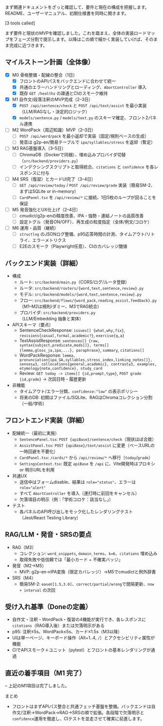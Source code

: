まず関連ドキュメントをざっと確認して、要件と現在の構成を把握します。README、ユーザーマニュアル、初期仕様書を同時に開きます。

[3 tools called]

まず要件と現状のMVPを確認しました。これを踏まえ、全体の実装ロードマップをフェーズ分割で提示します。以降はこの順で細かく実装していけば、そのまま完成に近づきます。

## マイルストーン計画（全体像）
- [x] M0 骨格整備・配線の整合（1日）
  - [x] フロントのAPIパスをバックエンドに合わせて統一
  - [x] 共通のエラーハンドリングとローディング、`AbortController` 導入
  - [x] 既存 `GET /healthz` の疎通とCIのスモーク維持
- [x] M1 自作文/段落注釈のMVP完成（2–3日）
  - [x] `POST /api/sentence/check` と `POST /api/text/assist` を最小実装（LLM/RAGなし・決定的ロジック）
  - [x] `models/sentence.py` / `models/text.py` のスキーマ確定、フロント2パネル連携
- [ ] M2 WordPack（周辺知識）MVP（2–3日）
  - [ ] `POST /api/word/pack` を最小返却で実装（固定/規則ベースの生成）
  - [ ] 発音は g2p-en/簡易テーブルで `ipa/syllables/stress` を返却（暫定）
- [ ] M3 RAG基盤導入（3–5日）
  - [ ] ChromaDB（Dockerで同梱）、埋め込みプロバイダ切替（`src/backend/providers.py`）
  - [ ] インデクシングスクリプトと取得統合、`citations` と `confidence` を各レスポンスに付与
- [ ] M4 SRS（復習）とカードUI完了（3–4日）
  - [ ] `GET /api/review/today` / `POST /api/review/grade` 実装（簡易SM-2、まずはSQLite or in-memory）
  - [ ] `CardPanel.tsx` を `/api/review/*` に接続、1日5枚のループが回ることを保証
- [ ] M5 発音強化とUX仕上げ（2–4日）
  - [ ] cmudict/g2p-enの精度改善、IPA・強勢・連結ノートの品質改善
  - [ ] 設定トグル（発音ON/OFF）、再生成の粒度指定（全体/例文/コロケ）
- [ ] M6 運用・品質（継続）
  - [ ] `structlog` のJSONログ整備、p95応答時間の計測、タイムアウト/リトライ、エラーメトリクス
  - [ ] E2Eのスモーク（Playwright任意）、CIのカバレッジ閾値

## バックエンド実装（詳細）
- 構成
  - ルート: `src/backend/main.py`（CORS/ログ/ルータ登録）
  - ルータ: `src/backend/routers/{word,text,sentence,review}.py`
  - モデル: `src/backend/models/{word,text,sentence,review}.py`
  - フロー: `src/backend/flows/{word_pack,reading_assist,feedback}.py`（M1–M2は規則/ダミー、M3でRAG統合）
  - プロバイダ: `src/backend/providers.py`（LLM/Embedding 抽象と実体）
- APIスキーマ（要点）
  - SentenceCheckResponse: `issues[] {what,why,fix}`, `revisions{casual,formal,academic?}`, `exercise{q,a}`
  - TextAssistResponse: `sentences[] {raw, syntax{subject,predicate,mods[]}, terms[]{lemma,gloss_ja,ipa,...}, paraphrase}`, `summary`, `citations[]`
  - WordPackResponse: `lemma, pronunciation{ipa_GA,syllables,stress_index,linking_notes[]}, senses≤3, collocations{general,academic}, contrast≤3, examples, etymology{note,confidence}, study_card`
  - Review: `GET today -> items[] {id,prompt,type}`, `POST grade {id,grade}` → 次回日時・履歴更新
- 非機能
  - タイムアウト/エラー分類、`confidence:"low"` の表示ポリシー
  - 将来のDB: 初期はファイル/SQLite、RAGはChromaコレクション分割（一般/学術）

## フロントエンド実装（詳細）
- 配線統一（最初に実施）
  - `SentencePanel.tsx`: `POST {apiBase}/sentence/check`（現状ほぼ合致）
  - `AssistPanel.tsx`: `POST {apiBase}/text/assist` に変更（ベースURLの一時回避を不要化）
  - `CardPanel.tsx`: `/cards/*` から `/api/review/*` へ移行（`today`/`grade`）
  - `SettingsContext.tsx`: 既定 `apiBase` を `/api` に、Vite開発時はプロキシ or 明示URLを利用
- 共通UX
  - 送信中はフォームdisable、結果は `role="status"`、エラーは `role="alert"`
  - すべて `AbortController` を導入（連打時に前回をキャンセル）
  - 欠落項目の明示（例：「学術コロケ：該当なし」）
- テスト
  - 各パネルのAPI呼び出しをモック化したレンダリングテスト（Jest/React Testing Library）

## RAG/LLM・発音・SRSの要点
- RAG（M3）
  - コレクション: `word_snippets`, `domain_terms`、`k=6`、`citations` 埋め込み
  - 取得失敗や低信頼では「最小カード + 不確実バッジ」
- 発音（M2→M5）
  - MVP: g2p-en→IPA変換（限定カバレッジ）→M5でcmudictと例外辞書
- SRS（M4）
  - 簡易SM-2: `ease∈[1.5,3.0]`、`correct/partial/wrong`で間隔更新、`now + interval` の次回

## 受け入れ基準（Doneの定義）
- 自作文・注釈・WordPack・復習の4機能が実行でき、各レスポンスに `citations`（RAG導入後）または欠落明示がある
- p95: 注釈≤5s、WordPack≤5s、カード≤1.5s（M3以降）
- UIは単一ページ、キーボード操作（Alt+1..4, `/`）とアクセシビリティ属性が機能
- CIでAPIスモーク＋ユニット（pytest）とフロントの基本レンダリングが通過

## 直近の着手項目（M1 完了）
– 上記のM1項目は完了しました。

まとめ
- フロントはまずAPIパス整合と共通フェッチ基盤を整備。バックエンドは自作文/注釈→WordPack→RAG→SRSの順で拡張。各段階で欠落明示と`confidence`運用を徹底し、CIテストを並走させて確実に前進します。